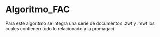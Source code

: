 # Algoritmo_FAC
Para este algoritmo se integra una serie de documentos .zwt y .mwt los cuales contienen todo lo relacionado a la promagaci
